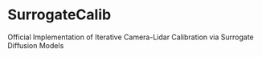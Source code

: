 # SurrogateCalib
Official Implementation of Iterative Camera-Lidar Calibration via Surrogate Diffusion Models
